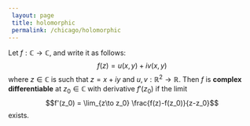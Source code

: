 ```yaml
---
 layout: page
 title: holomorphic
 permalink: /chicago/holomorphic
---
```

Let $f:\mathbb C\to\mathbb C$, and write it as follows: $$f(z) = u(x,y) + iv(x,y)$$ where $z\in \mathbb C$ is such that $z = x+iy$ and $u,v:\mathbb R^2\to \mathbb R$. Then $f$ is **complex differentiable** at $z_0\in \mathbb C$ with derivative $f'(z_0)$ if the limit $$f'(z_0) = \lim_{z\to z_0} \frac{f(z)-f(z_0)}{z-z_0}$$ exists.

